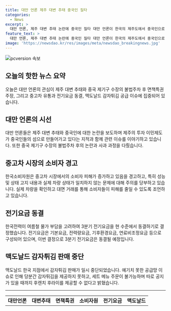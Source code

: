 ```yaml
---
title: 대만 언론 제주 대변 추태 중국인 질타
categories:
  - News
excerpt: >
  대만 언론, 제주 대변 추태 논란에 중국인 질타 대만 언론이 한국의 제주도에서 중국인으로 보이는 아이가 대변을 보는 사건을 보도하며 논란이 되자, 이에 대한 한 대만 네티즌의 비판과 한 대만 언론의 제주도에 대한 비판 내용을 전하고 있다. 또한 중국 베이징에서 국제기구 수장이 불법주차 후 욕설을 하는 사건과 중고차 시장에서의 소비자 피해, 3분기 전기요금 동결 결정, 맥도날드 감자튀김 공급망 문제 등 다양한 이슈에 대해 소개되고 있다. #대만언론 #대변추태 #면책특권 #소비자원 #전기요금
feature_text: >
  대만 언론, 제주 대변 추태 논란에 중국인 질타 대만 언론이 한국의 제주도에서 중국인으로 보이는 아이가 대변을 보는 사건을 보도하며 논란이 되자, 이에 대한 한 대만 네티즌의 비판과 한 대만 언론의 제주도에 대한 비판 내용을 전하고 있다. 또한 중국 베이징에서 국제기구 수장이 불법주차 후 욕설을 하는 사건과 중고차 시장에서의 소비자 피해, 3분기 전기요금 동결 결정, 맥도날드 감자튀김 공급망 문제 등 다양한 이슈에 대해 소개되고 있다. #대만언론 #대변추태 #면책특권 #소비자원 #전기요금
image: 'https://newsdao.kr/res/images/meta/newsdao_breakingnews.jpg'
---
```


<p><img src="https://newsdao.kr/res/images/meta/newsdao_breakingnews.jpg" alt="pcversion 속보" /></p>

<h2 data-ke-size="size26">오늘의 핫한 뉴스 요약</h2>

<p data-ke-size="size16">오늘은 대만 언론의 관심이 제주 대변 추태와 중국 제기구 수장의 불법주차 후 면책특권 주장, 그리고 중고차 유통과 전기요금 동결, 맥도날드 감자튀김 공급 이슈에 집중되어 있습니다.</p>

<h2 data-ke-size="size26">대만 언론의 시선</h2>

<p data-ke-size="size16">대만 언론들은 제주 대변 추태와 중국인에 대한 논란을 보도하며 제주의 투자 이민제도가 중국인들의 섬으로 만들어가고 있다는 지적과 함께 관련 이슈를 이야기하고 있습니다. 또한 중국 제기구 수장의 불법주차 후의 논란과 사과 과정을 다뤘습니다.</p>

<h2 data-ke-size="size26">중고차 시장의 소비자 경고</h2>

<p data-ke-size="size16">한국소비자원은 중고차 시장에서의 소비자 피해가 증가하고 있음을 경고하고, 특히 성능 및 상태 고지 내용과 실제 차량 상태가 일치하지 않는 문제에 대해 주의를 당부하고 있습니다. 실제 차량을 확인하고 대면 거래를 통해 소비자들이 피해를 줄일 수 있도록 조언하고 있습니다.</p>

<h2 data-ke-size="size26">전기요금 동결</h2>

<p data-ke-size="size16">한국전력이 여름철 물가 부담을 고려하여 3분기 전기요금을 현 수준에서 동결하기로 결정했습니다. 전기요금은 기본요금, 전력량요금, 기후환경요금, 연료비조정요금 등으로 구성되어 있으며, 이번 결정으로 3분기 전기요금은 동결될 예정입니다.</p>

<h2 data-ke-size="size26">맥도날드 감자튀김 판매 중단</h2>

<p data-ke-size="size16">맥도날드 한국 지점에서 감자튀김 판매가 일시 중단되었습니다. 예기치 못한 공급망 이슈로 인해 당분간 감자튀김을 제공하지 못하고, 세트 메뉴 주문이 불가능하며 따로 공지가 있을 때까지 후렌치 후라이를 제공할 수 없다고 밝혔습니다.</p>

<hr>

<table>
  <tr>
    <td style="text-align: center; height: 17px;"><b>대만언론</b></td>
    <td style="text-align: center; height: 17px;"><b>대변추태</b></td>
    <td style="text-align: center; height: 17px;"><b>면책특권</b></td>
    <td style="text-align: center; height: 17px;"><b>소비자원</b></td>
    <td style="text-align: center; height: 17px;"><b>전기요금</b></td>
    <td style="text-align: center; height: 17px;"><b>맥도날드</b></td>
  </tr>
</table>

